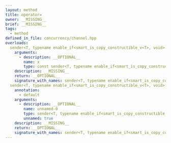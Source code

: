 ```yaml
---
layout: method
title: operator=
owner: __MISSING__
brief: __MISSING__
tags:
  - method
defined_in_file: concurrency/channel.hpp
overloads:
  sender<T, typename enable_if<smart_is_copy_constructible_v<T>, void>::type> & operator=(const sender<T, typename enable_if<smart_is_copy_constructible_v<T>, void>::type> &):
    arguments:
      - description: __OPTIONAL__
        name: x
        type: const sender<T, typename enable_if<smart_is_copy_constructible_v<T>, void>::type> &
    description: __MISSING__
    return: __OPTIONAL__
    signature_with_names: sender<T, typename enable_if<smart_is_copy_constructible_v<T>, void>::type> & operator=(const sender<T, typename enable_if<smart_is_copy_constructible_v<T>, void>::type> & x)
  sender<T, typename enable_if<smart_is_copy_constructible_v<T>, void>::type> & operator=(sender<T, typename enable_if<smart_is_copy_constructible_v<T>, void>::type> &&):
    annotation:
      - default
    arguments:
      - description: __OPTIONAL__
        name: unnamed-0
        type: sender<T, typename enable_if<smart_is_copy_constructible_v<T>, void>::type> &&
        unnamed: true
    description: __MISSING__
    return: __OPTIONAL__
    signature_with_names: sender<T, typename enable_if<smart_is_copy_constructible_v<T>, void>::type> & operator=(sender<T, typename enable_if<smart_is_copy_constructible_v<T>, void>::type> &&)
---
```

